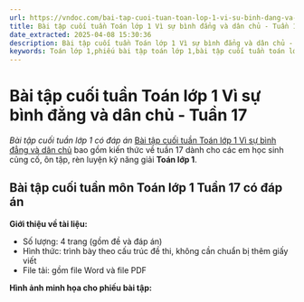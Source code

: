 ```yaml
---
url: https://vndoc.com/bai-tap-cuoi-tuan-toan-lop-1-vi-su-binh-dang-va-dan-chu-tuan-17-333565
title: Bài tập cuối tuần Toán lớp 1 Vì sự bình đẳng và dân chủ - Tuần 17 - Bài tập cuối tuần lớp 1 có đáp án - VnDoc.com
date_extracted: 2025-04-08 15:30:36
description: Bài tập cuối tuần Toán lớp 1 Vì sự bình đẳng và dân chủ - Tuần 17 bao gồm lời giải chi tiết cho từng bài tập giúp các em học sinh ôn tập, nâng cao kỹ năng giải Toán lớp 1 của mình.
keywords: Toán lớp 1,phiếu bài tập toán lớp 1,bài tập cuối tuần toán lớp 1 vì sự bình đẳng và dân chủ,phiếu bài tập toán,bài tập cuối tuần,phiếu bài tập cuối tuần lớp 1,bài tập cuối tuần lớp 1,phiếu bài tập cuối tuần lớp 1 có lời giải,Phiếu bài tập cuối tuần lớp 1 vì sự bình đẳng,bài tập cuối tuần toán lớp 1 sách vì sự bình đẳng và dân chủ,Phiếu bài tập cuối tuần lớp 1 vì sự bình đẳng tuần 17
---
```


# Bài tập cuối tuần Toán lớp 1 Vì sự bình đẳng và dân chủ - Tuần 17
 _Bài tập cuối tuần lớp 1 có đáp án_
[Bài tập cuối tuần Toán lớp 1 Vì sự bình đẳng và dân chủ](<https://vndoc.com/bai-tap-cuoi-tuan-toan-lop-1-vi-su-binh-dang-va-dan-chu-tuan-17-333565>) bao gồm kiến thức về tuần 17 dành cho các em học sinh củng cố, ôn tập, rèn luyện kỹ năng giải **Toán lớp 1**.
## Bài tập cuối tuần môn Toán lớp 1 Tuần 17 có đáp án
**Giới thiệu về tài liệu:**
  * Số lượng: 4 trang \(gồm đề và đáp án\)
  * Hình thức: trình bày theo cấu trúc đề thi, không cần chuẩn bị thêm giấy viết
  * File tải: gồm file Word và file PDF

**Hình ảnh minh họa cho phiếu bài tập:**

